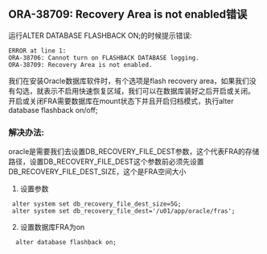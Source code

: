 ## ORA-38709: Recovery Area is not enabled错误
运行ALTER DATABASE FLASHBACK ON;的时候提示错误:
```
ERROR at line 1:
ORA-38706: Cannot turn on FLASHBACK DATABASE logging.
ORA-38709: Recovery Area is not enabled.
```
我们在安装Oracle数据库软件时，有个选项是flash recovery area，如果我们没有勾选，就表示不启用快速恢复区域，我们可以在数据库装好之后开启或关闭。
开启或关闭FRA需要数据库在mount状态下并且开启归档模式，执行alter database flashback on/off;
### 解决办法:
oracle是需要我们去设置DB_RECOVERY_FILE_DEST参数，这个代表FRA的存储路径，设置DB_RECOVERY_FILE_DEST这个参数前必须先设置DB_RECOVERY_FILE_DEST_SIZE，这个是FRA空间大小

1. 设置参数
```
 alter system set db_recovery_file_dest_size=5G;
 alter system set db_recovery_file_dest='/u01/app/oracle/fras';
```
2. 设置数据库FRA为on
```
  alter database flashback on;
```

